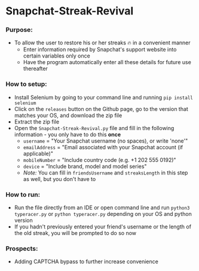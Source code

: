 # Snapchat-Streak-Revival
### Purpose:
* To allow the user to restore his or her streaks 🔥 in a convenient manner
  - Enter information required by Snapchat's support website into certain variables only once
  - Have the program automatically enter all these details for future use thereafter
### How to setup:
* Install Selenium by going to your command line and running `pip install selenium`
* Click on the `releases` button on the Github page, go to the version that matches your OS, and download the zip file
* Extract the zip file
* Open the `Snapchat-Streak-Revival.py` file and fill in the following information - you only have to do this **once**
  - `username` = "Your Snapchat username (no spaces), or write 'none'"
  - `emailAddress` = "Email associated with your Snapchat account (if applicable)"
  - `mobileNumber` = "Include country code (e.g. +1 202 555 0192)"
  - `device` = "Include brand, model and model series"
  - *Note:* You can fill in `friendsUsername` and `streaksLength` in this step as well, but you don't have to
### How to run:
* Run the file directly from an IDE or open command line and run `python3 typeracer.py` or `python typeracer.py` depending on your OS and python version
* If you hadn't previously entered your friend's username or the length of the old streak, you will be prompted to do so now
### Prospects:
* Adding CAPTCHA bypass to further increase convenience
